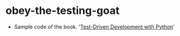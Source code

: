 # obey-the-testing-goat
- Sample code of the book. '[Test-Driven Development with Python](http://www.obeythetestinggoat.com/)'

